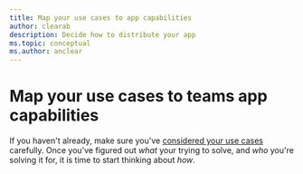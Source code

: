 ```yaml
---
title: Map your use cases to app capabilities
author: clearab
description: Decide how to distribute your app
ms.topic: conceptual
ms.author: anclear
---
```

# Map your use cases to teams app capabilities

If you haven't already, make sure you've [considered your use cases](~/concepts/design/map-use-cases.md) carefully. Once you've figured out *what* your trying to solve, and *who* you're solving it for, it is time to start thinking about *how*.